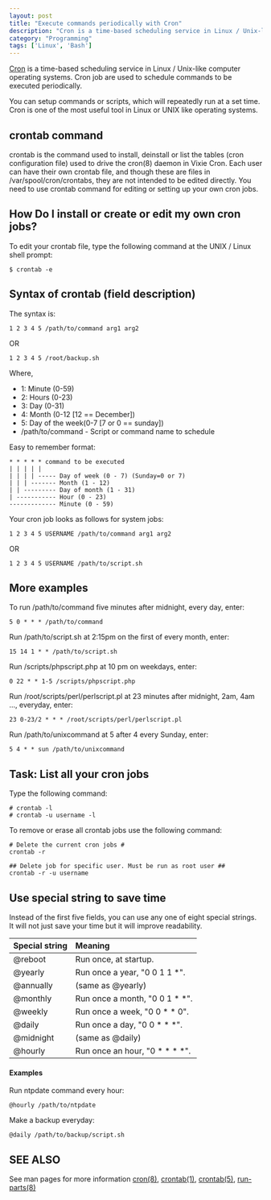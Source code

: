 ```yaml
---
layout: post
title: "Execute commands periodically with Cron"
description: "Cron is a time-based scheduling service in Linux / Unix-like computer operating systems. Cron job are used to schedule commands to be executed periodically"
category: "Programming"
tags: ['Linux', 'Bash']
---
```


[Cron](http://en.wikipedia.org/wiki/Cron) is a time-based scheduling service in Linux / Unix-like computer operating systems. Cron job are used to schedule commands to be executed periodically.

You can setup commands or scripts, which will repeatedly run at a set time. Cron is one of the most useful tool in Linux or UNIX like operating systems.

## crontab command

crontab is the command used to install, deinstall or list the tables (cron configuration file) used to drive the cron(8) daemon in Vixie Cron. Each user can have their own crontab file, and though these are files in /var/spool/cron/crontabs, they are not intended to be edited directly. You need to use crontab command for editing or setting up your own cron jobs.

## How Do I install or create or edit my own cron jobs?

To edit your crontab file, type the following command at the UNIX / Linux shell prompt:

	$ crontab -e

## Syntax of crontab (field description)

The syntax is:

	1 2 3 4 5 /path/to/command arg1 arg2
 
OR

	1 2 3 4 5 /root/backup.sh
 
Where,

- 1: Minute (0-59)
- 2: Hours (0-23)
- 3: Day (0-31)
- 4: Month (0-12 [12 == December])
- 5: Day of the week(0-7 [7 or 0 == sunday])
- /path/to/command - Script or command name to schedule

Easy to remember format:

```
* * * * * command to be executed
| | | | |
| | | | ----- Day of week (0 - 7) (Sunday=0 or 7)
| | | ------- Month (1 - 12)
| | --------- Day of month (1 - 31)
| ----------- Hour (0 - 23)
------------- Minute (0 - 59)
```

Your cron job looks as follows for system jobs:

	1 2 3 4 5 USERNAME /path/to/command arg1 arg2

OR

	1 2 3 4 5 USERNAME /path/to/script.sh

## More examples

To run /path/to/command five minutes after midnight, every day, enter:

	5 0 * * * /path/to/command

Run /path/to/script.sh at 2:15pm on the first of every month, enter:

	15 14 1 * * /path/to/script.sh

Run /scripts/phpscript.php at 10 pm on weekdays, enter:

	0 22 * * 1-5 /scripts/phpscript.php

Run /root/scripts/perl/perlscript.pl at 23 minutes after midnight, 2am, 4am ..., everyday, enter:

	23 0-23/2 * * * /root/scripts/perl/perlscript.pl

Run /path/to/unixcommand at 5 after 4 every Sunday, enter:

	5 4 * * sun /path/to/unixcommand

## Task: List all your cron jobs

Type the following command:

	# crontab -l
	# crontab -u username -l

To remove or erase all crontab jobs use the following command:

	# Delete the current cron jobs #
	crontab -r

	## Delete job for specific user. Must be run as root user ##
	crontab -r -u username

## Use special string to save time

Instead of the first five fields, you can use any one of eight special strings. It will not just save your time but it will improve readability.

| Special string	| Meaning                         |
| :-------------- | :------------------------------ |
| @reboot         |	Run once, at startup.          |
| @yearly         |	Run once a year, "0 0 1 1 \*".  |
| @annually       |	(same as @yearly)              |
| @monthly        |	Run once a month, "0 0 1 \* \*". |
| @weekly         |	Run once a week, "0 0 \* \* 0".  |
| @daily          |	Run once a day, "0 0 \* \* \*".   |
| @midnight       |	(same as @daily)               |
| @hourly         |	Run once an hour, "0 \* \* \* \*". |

#### Examples

Run ntpdate command every hour:

	@hourly /path/to/ntpdate

Make a backup everyday:

	@daily /path/to/backup/script.sh


## SEE ALSO

See man pages for more information [cron(8)](http://www.manpager.com/linux/man8/cron.8.html), [crontab(1)](http://www.manpager.com/linux/man1/crontab.1.html), [crontab(5)](http://www.manpager.com/linux/man5/crontab.5.html), [run-parts(8)](http://www.manpager.com/linux/man8/run-parts.8.html)